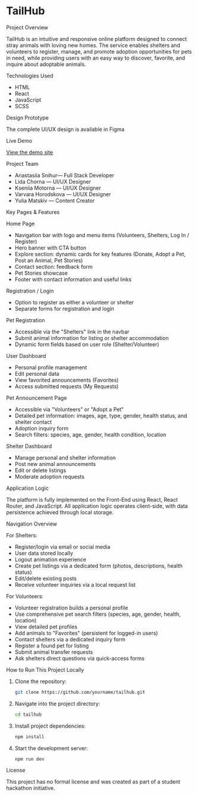 # TailHub
Project Overview

TailHub is an intuitive and responsive online platform designed to connect stray animals with loving new homes. The service enables shelters and volunteers to register, manage, and promote adoption opportunities for pets in need, while providing users with an easy way to discover, favorite, and inquire about adoptable animals.

Technologies Used

- HTML
- React
- JavaScript
- SCSS

Design Prototype

The complete UI/UX design is available in  Figma

Live Demo

[View the demo site](https://tailhub-psi.vercel.app/)

Project Team

- Anastasiia Snihur— Full Stack Developer  
- Lida Chorna — UI/UX Designer  
- Kseniia Motorna — UI/UX Designer  
- Varvara Horodskova — UI/UX Designer  
- Yulia Matskiv — Content Creator  

Key Pages & Features

Home Page
- Navigation bar with logo and menu items (Volunteers, Shelters, Log In / Register)
- Hero banner with CTA button
- Explore section: dynamic cards for key features (Donate, Adopt a Pet, Post an Animal, Pet Stories)
- Contact section: feedback form
- Pet Stories showcase
- Footer with contact information and useful links

 Registration / Login
- Option to register as either a volunteer or shelter
- Separate forms for registration and login

 Pet Registration
- Accessible via the "Shelters" link in the navbar
- Submit animal information for listing or shelter accommodation
- Dynamic form fields based on user role (Shelter/Volunteer)

 User Dashboard
- Personal profile management
- Edit personal data
- View favorited announcements (Favorites)
- Access submitted requests (My Requests)

 Pet Announcement Page
- Accessible via "Volunteers" or "Adopt a Pet"
- Detailed pet information: images, age, type, gender, health status, and shelter contact
- Adoption inquiry form
- Search filters: species, age, gender, health condition, location

 Shelter Dashboard
- Manage personal and shelter information
- Post new animal announcements
- Edit or delete listings
- Moderate adoption requests

Application Logic

The platform is fully implemented on the Front-End using React, React Router, and JavaScript. All application logic operates client-side, with data persistence achieved through local storage.

Navigation Overview

For Shelters:
- Register/login via email or social media
- User data stored locally
- Logout animation experience
- Create pet listings via a dedicated form (photos, descriptions, health status)
- Edit/delete existing posts
- Receive volunteer inquiries via a local request list

For Volunteers:
- Volunteer registration builds a personal profile
- Use comprehensive pet search filters (species, age, gender, health, location)
- View detailed pet profiles
- Add animals to "Favorites" (persistent for logged-in users)
- Contact shelters via a dedicated inquiry form
- Register a found pet for listing
- Submit animal transfer requests
- Ask shelters direct questions via quick-access forms


 How to Run This Project Locally

1. Clone the repository:
    ```bash
    git clone https://github.com/yourname/tailhub.git
    ```

2. Navigate into the project directory:
    ```bash
    cd tailhub
    ```

3. Install project dependencies:
    ```bash
    npm install
    ```

4. Start the development server:
    ```bash
    npm run dev
    ```

License

This project has no formal license and was created as part of a student hackathon initiative.

